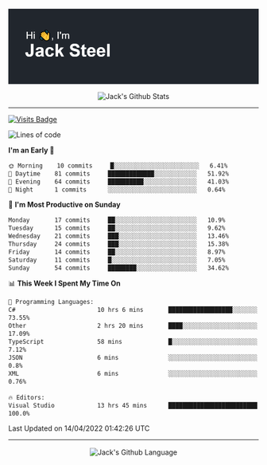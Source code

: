 <p align="center">
  <img align="center" src="https://github.com/JackSteel97/JackSteel97/blob/main/header.png?raw=true" alt="Hi, I'm Jack Steel" /> 
 </p>
<p align="center">
 <img align="center" src="https://github-readme-stats.vercel.app/api?username=jacksteel97&show_icons=true&count_private=true&theme=dracula" alt="Jack's Github Stats" /> 
</p>

<hr/>

[![Visits Badge](https://badges.pufler.dev/visits/JackSteel97/JackSteel97?color=blue&label=Profile%20Visits)](https://github.com/JackSteel97)
<!--START_SECTION:waka-->
![Lines of code](https://img.shields.io/badge/From%20Hello%20World%20I%27ve%20Written-935%20Thousand%20lines%20of%20code-blue)

**I'm an Early 🐤** 

```text
🌞 Morning    10 commits     █░░░░░░░░░░░░░░░░░░░░░░░░   6.41% 
🌆 Daytime    81 commits     █████████████░░░░░░░░░░░░   51.92% 
🌃 Evening    64 commits     ██████████░░░░░░░░░░░░░░░   41.03% 
🌙 Night      1 commits      ░░░░░░░░░░░░░░░░░░░░░░░░░   0.64%

```
📅 **I'm Most Productive on Sunday** 

```text
Monday       17 commits     ██░░░░░░░░░░░░░░░░░░░░░░░   10.9% 
Tuesday      15 commits     ██░░░░░░░░░░░░░░░░░░░░░░░   9.62% 
Wednesday    21 commits     ███░░░░░░░░░░░░░░░░░░░░░░   13.46% 
Thursday     24 commits     ███░░░░░░░░░░░░░░░░░░░░░░   15.38% 
Friday       14 commits     ██░░░░░░░░░░░░░░░░░░░░░░░   8.97% 
Saturday     11 commits     █░░░░░░░░░░░░░░░░░░░░░░░░   7.05% 
Sunday       54 commits     ████████░░░░░░░░░░░░░░░░░   34.62%

```


📊 **This Week I Spent My Time On** 

```text
💬 Programming Languages: 
C#                       10 hrs 6 mins       ██████████████████░░░░░░░   73.55% 
Other                    2 hrs 20 mins       ████░░░░░░░░░░░░░░░░░░░░░   17.09% 
TypeScript               58 mins             █░░░░░░░░░░░░░░░░░░░░░░░░   7.12% 
JSON                     6 mins              ░░░░░░░░░░░░░░░░░░░░░░░░░   0.8% 
XML                      6 mins              ░░░░░░░░░░░░░░░░░░░░░░░░░   0.76%

🔥 Editors: 
Visual Studio            13 hrs 45 mins      █████████████████████████   100.0%

```


 Last Updated on 14/04/2022 01:42:26 UTC
<!--END_SECTION:waka-->

<hr/>

<p align="center">
    <img align="center" src="https://github-readme-stats.vercel.app/api/top-langs/?username=jacksteel97&langs_count=10&layout=compact&theme=dracula" alt="Jack's Github Language" /> 
</p>
